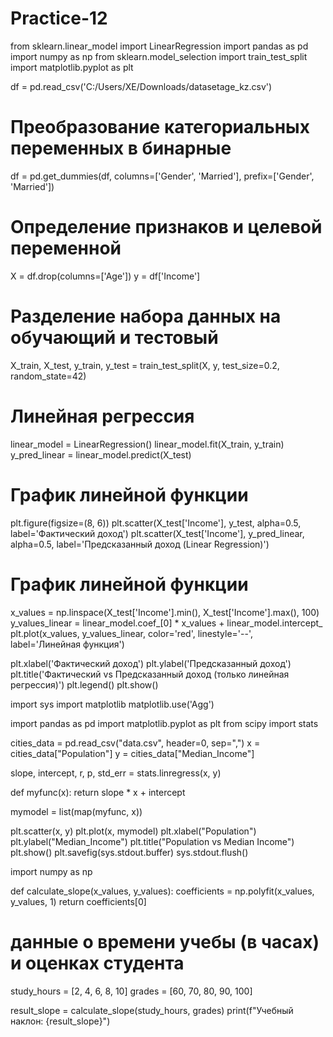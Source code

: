 # Practice-12
from sklearn.linear_model import LinearRegression
import pandas as pd
import numpy as np
from sklearn.model_selection import train_test_split
import matplotlib.pyplot as plt

df = pd.read_csv('C:/Users/XE/Downloads/datasetage_kz.csv')
# Преобразование категориальных переменных в бинарные
df = pd.get_dummies(df, columns=['Gender', 'Married'], prefix=['Gender', 'Married'])
# Определение признаков и целевой переменной
X = df.drop(columns=['Age'])
y = df['Income']

# Разделение набора данных на обучающий и тестовый
X_train, X_test, y_train, y_test = train_test_split(X, y, test_size=0.2, random_state=42)

# Линейная регрессия
linear_model = LinearRegression()
linear_model.fit(X_train, y_train)
y_pred_linear = linear_model.predict(X_test)

# График линейной функции
plt.figure(figsize=(8, 6))
plt.scatter(X_test['Income'], y_test, alpha=0.5, label='Фактический доход')
plt.scatter(X_test['Income'], y_pred_linear, alpha=0.5, label='Предсказанный доход (Linear Regression)')

# График линейной функции
x_values = np.linspace(X_test['Income'].min(), X_test['Income'].max(), 100)
y_values_linear = linear_model.coef_[0] * x_values + linear_model.intercept_
plt.plot(x_values, y_values_linear, color='red', linestyle='--', label='Линейная функция')

plt.xlabel('Фактический доход')
plt.ylabel('Предсказанный доход')
plt.title('Фактический vs Предсказанный доход (только линейная регрессия)')
plt.legend()
plt.show()




import sys
import matplotlib
matplotlib.use('Agg')

import pandas as pd
import matplotlib.pyplot as plt
from scipy import stats

cities_data = pd.read_csv("data.csv", header=0, sep=",")
x = cities_data["Population"]
y = cities_data["Median_Income"]

slope, intercept, r, p, std_err = stats.linregress(x, y)

def myfunc(x):
    return slope * x + intercept

mymodel = list(map(myfunc, x))

plt.scatter(x, y)
plt.plot(x, mymodel)
plt.xlabel("Population")
plt.ylabel("Median_Income")
plt.title("Population vs Median Income")
plt.show()
plt.savefig(sys.stdout.buffer)
sys.stdout.flush()




import numpy as np

def calculate_slope(x_values, y_values):
    coefficients = np.polyfit(x_values, y_values, 1)
    return coefficients[0]

#  данные о времени учебы (в часах) и оценках студента
study_hours = [2, 4, 6, 8, 10]
grades = [60, 70, 80, 90, 100]

result_slope = calculate_slope(study_hours, grades)
print(f"Учебный наклон: {result_slope}")


